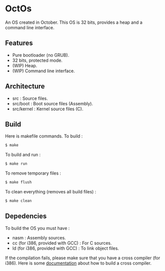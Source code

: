 # OctOs
An OS created in October. This OS is 32 bits, provides a heap and a command line interface.

## Features
- Pure bootloader (no GRUB).
- 32 bits, protected mode.
- (WIP) Heap.
- (WIP) Command line interface.

## Architecture
- src : Source files.
- src/boot : Boot source files (Assembly).
- src/kernel : Kernel source files (C).

## Build
Here is makefile commands. To build :
```bash
$ make
```
To build and run :
```bash
$ make run
```
To remove temporary files :
```bash
$ make flush
```
To clean everything (removes all build files) :
```bash
$ make clean
```

## Depedencies
To build the OS you must have :
- nasm : Assembly sources.
- cc (for i386, provided with GCC) : For C sources.
- ld (for i386, provided with GCC) : To link object files.

If the compilation fails, please make sure that you have a cross compiler (for i386).
Here is some [documentation](https://wiki.osdev.org/GCC_Cross-Compiler "Build a cross compiler") about how to build a cross compiler. 
